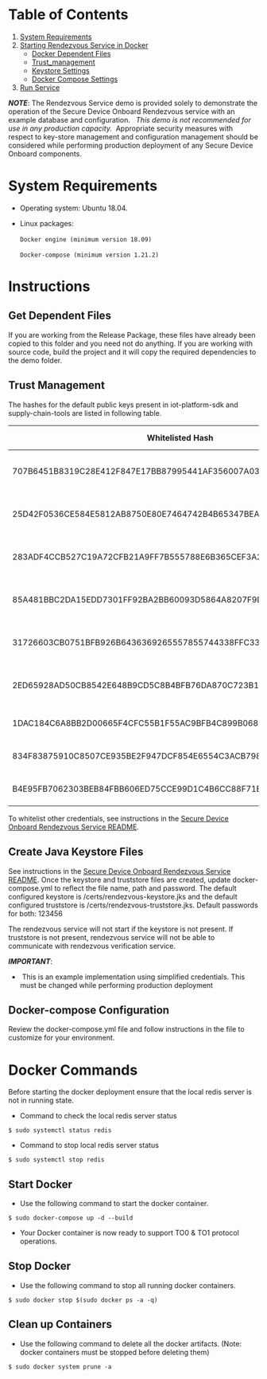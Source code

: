 # Table of Contents
1. [System Requirements](#system-requirements)
1. [Starting Rendezvous Service in Docker](#instructions)
    * [Docker Dependent Files](#get-dependent-files)
    * [Trust_management](#trust-management)
    * [Keystore Settings](#create-java-keystore-files)
    * [Docker Compose Settings](#docker-compose-configuration)
1. [Run Service](#docker-commands)

***NOTE***: The Rendezvous Service demo is provided solely to demonstrate the operation of the Secure Device Onboard Rendezvous service with an example database and configuration.   _This demo is not recommended for use in any production capacity._  Appropriate security measures with respect to key-store management and configuration management should be considered while performing production deployment of any Secure Device Onboard components.

# System Requirements

* Operating system: Ubuntu 18.04.

*  Linux packages:<br/><br/>
`Docker engine (minimum version 18.09)`<br/><br/>
`Docker-compose (minimum version 1.21.2)`<br/>

# Instructions

## Get Dependent Files
If you are working from the Release Package, these files have already been copied to this folder and you need not do anything.
If you are working with source code, build the project and it will copy the required dependencies to the demo folder.

## Trust Management
The hashes for the default public keys present in iot-platform-sdk and supply-chain-tools are listed in following table.

| Whitelisted Hash | SDO Component |
| --- | --- |
| 707B6451B8319C28E412F847E17BB87995441AF356007A03A3A4AC7745A5223D | Supply Chain Toolkit - Manufacturer ECDSA 256 |
| 25D42F0536CE584E5812AB8750E80E7464742B4B65347BEA90AD4BBC71D3FFA6 | Supply Chain Toolkit - Manufacturer ECDSA 384 |
| 283ADF4CCB527C19A72CFB21A9FF7B555788E6B365CEF3A26C6B876EE0FFE017 | Supply Chain Toolkit - Manufacturer RSA 2048 |
| 85A481BBC2DA15EDD7301FF92BA2BB60093D5864A8207F9D78A399B32AB4CFF4 | Supply Chain Toolkit - Reseller ECDSA 256 |
| 31726603CB0751BFB926B6436369265557855744338FFC3307693E0D14D5241D | Supply Chain Toolkit - Reseller ECDSA 384 |
| 2ED65928AD50CB8542E648B9CD5C8B4BFB76DA870C723B16464F49F5140F7098 | Supply Chain Toolkit - Reseller RSA 2048 |
| 1DAC184C6A8BB2D00665F4CFC55B1F55AC9BFB4C899B06827C0C1990A1A0F74C | IOT Platform SDK - ECDSA 256 |
| 834F83875910C8507CE935BE2F947DCF854E6554C3ACB79893ACF91220EA5D8B | IOT Platform SDK - ECDSA 384 |
| B4E95FB7062303BEB84FBB606ED75CCE99D1C4B6CC88F71E65286CAD7C74F3A5 | IOT Platform SDK - RSA 2048 |

To whitelist other credentials, see instructions in the [Secure Device Onboard Rendezvous Service README](https://github.com/secure-device-onboard/rendezvous-service/#trust-management).

## Create Java Keystore Files
See instructions in the [Secure Device Onboard Rendezvous Service README](https://github.com/secure-device-onboard/rendezvous-service/#generate-keystores). Once the keystore and truststore files are created, update docker-compose.yml to reflect the file name, path and password. The default configured keystore is /certs/rendezvous-keystore.jks and the default configured truststore is /certs/rendezvous-truststore.jks. Default passwords for both: 123456

The rendezvous service will not start if the keystore is not present. If truststore is not present, rendezvous service will not be able to communicate with rendezvous verification service.

***IMPORTANT***:

-  This is an example implementation using simplified credentials. This must be changed while performing production deployment

## Docker-compose Configuration
Review the docker-compose.yml file and follow instructions in the file to customize for your environment.

# Docker Commands

Before starting the docker deployment ensure that the local redis server is not in running state.
* Command to check the local redis server status
```
$ sudo systemctl status redis
```
* Command to stop local redis server status
```
$ sudo systemctl stop redis
```

## Start Docker
* Use the following command to start the docker container.
```
$ sudo docker-compose up -d --build
```
* Your Docker container is now ready to support TO0 & TO1 protocol operations.

## Stop Docker

* Use the following command to stop all running docker containers.
```
$ sudo docker stop $(sudo docker ps -a -q)
```

## Clean up Containers

* Use the following command to delete all the docker artifacts. (Note: docker containers must be stopped before deleting them)
```
$ sudo docker system prune -a
```
